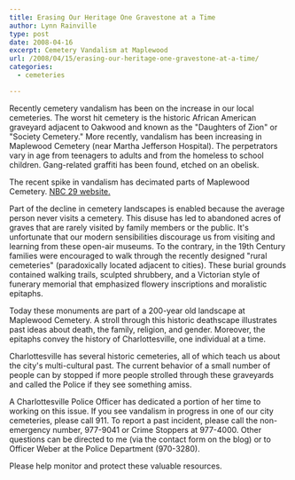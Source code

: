 ```yaml
---
title: Erasing Our Heritage One Gravestone at a Time
author: Lynn Rainville
type: post
date: 2008-04-16
excerpt: Cemetery Vandalism at Maplewood
url: /2008/04/15/erasing-our-heritage-one-gravestone-at-a-time/
categories:
  - cemeteries

---
```

Recently cemetery vandalism has been on the increase in our local cemeteries. The worst hit cemetery is the historic African American graveyard adjacent to Oakwood and known as the "Daughters of Zion" or "Society Cemetery." [](http://www.locohistory.org/blog/albemarle/2008/04/15/erasing-our-heritage-one-gravestone-at-a-time/201/)More recently, vandalism has been increasing in Maplewood Cemetery (near Martha Jefferson Hospital). The perpetrators vary in age from teenagers to adults and from the homeless to school children. Gang-related graffiti has been found, etched on an obelisk.

The recent spike in vandalism has decimated parts of Maplewood Cemetery. [NBC 29 website.](http://www.locohistory.org/blog/albemarle/2008/04/15/erasing-our-heritage-one-gravestone-at-a-time/203/)

Part of the decline in cemetery landscapes is enabled because the average person never visits a cemetery. This disuse has led to abandoned acres of graves that are rarely visited by family members or the public. It's unfortunate that our modern sensibilities discourage us from visiting and learning from these open-air museums. To the contrary, in the 19th Century families were encouraged to walk through the recently designed "rural cemeteries" (paradoxically located adjacent to cities). These burial grounds contained walking trails, sculpted shrubbery, and a Victorian style of funerary memorial that emphasized flowery inscriptions and moralistic epitaphs.

[](http://www.locohistory.org/blog/albemarle/2008/04/15/erasing-our-heritage-one-gravestone-at-a-time/202/)Today these monuments are part of a 200-year old landscape at Maplewood Cemetery. A stroll through this historic deathscape illustrates past ideas about death, the family, religion, and gender. Moreover, the epitaphs convey the history of Charlottesville, one individual at a time.

Charlottesville has several historic cemeteries, all of which teach us about the city's multi-cultural past. The current behavior of a small number of people can by stopped if more people strolled through these graveyards and called the Police if they see something amiss.

A Charlottesville Police Officer has dedicated a portion of her time to working on this issue. If you see vandalism in progress in one of our city cemeteries, please call 911. To report a past incident, please call the non-emergency number, 977-9041 or Crime Stoppers at 977-4000. Other questions can be directed to me (via the contact form on the blog) or to Officer Weber at the Police Department (970-3280).

Please help monitor and protect these valuable resources.
